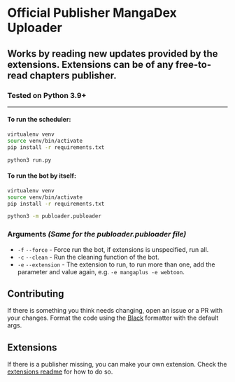 # Official Publisher MangaDex Uploader
## Works by reading new updates provided by the extensions. Extensions can be of any free-to-read chapters publisher.
### Tested on Python 3.9+

---

#### To run the scheduler:

```bash
virtualenv venv
source venv/bin/activate
pip install -r requirements.txt

python3 run.py
```

#### To run the bot by itself:
```bash
virtualenv venv
source venv/bin/activate
pip install -r requirements.txt

python3 -m publoader.publoader
```


### Arguments *(Same for the publoader.publoader file)*
- `-f` `--force` - Force run the bot, if extensions is unspecified, run all.
- `-c` `--clean` - Run the cleaning function of the bot.
- `-e` `--extension` - The extension to run, to run more than one, add the parameter and value again, e.g. `-e mangaplus -e webtoon`.



## Contributing
If there is something you think needs changing, open an issue or a PR with your changes. Format the code using the [Black](https://pypi.org/project/black/) formatter with the default args.


## Extensions
If there is a publisher missing, you can make your own extension. Check the [extensions readme](publoader/extensions/CONTRIBUTING.md) for how to do so.